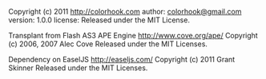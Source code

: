  Copyright (c) 2011 http://colorhook.com
 author: colorhook@gmail.com 
 version: 1.0.0
 license: Released under the MIT License.

 Transplant from Flash AS3 APE Engine
 http://www.cove.org/ape/
 Copyright (c) 2006, 2007 Alec Cove
 Released under the MIT Licenses.

 Dependency on EaselJS
 http://easeljs.com/
 Copyright (c) 2011 Grant Skinner
 Released under the MIT Licenses.